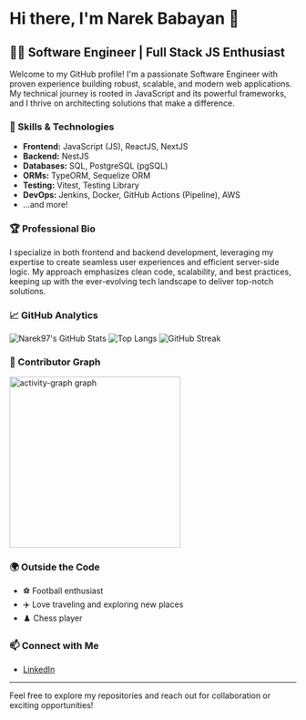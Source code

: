 # Hi there, I'm Narek Babayan 👋

## 👨‍💻 Software Engineer | Full Stack JS Enthusiast

Welcome to my GitHub profile! I'm a passionate Software Engineer with proven experience building robust, scalable, and modern web applications. My technical journey is rooted in JavaScript and its powerful frameworks, and I thrive on architecting solutions that make a difference.

### 🚀 Skills & Technologies
- **Frontend:** JavaScript (JS), ReactJS, NextJS
- **Backend:** NestJS
- **Databases:** SQL, PostgreSQL (pgSQL)
- **ORMs:** TypeORM, Sequelize ORM
- **Testing:** Vitest, Testing Library
- **DevOps:** Jenkins, Docker, GitHub Actions (Pipeline), AWS
- ...and more!

### 🏆 Professional Bio
I specialize in both frontend and backend development, leveraging my expertise to create seamless user experiences and efficient server-side logic. My approach emphasizes clean code, scalability, and best practices, keeping up with the ever-evolving tech landscape to deliver top-notch solutions.

### 📈 GitHub Analytics
![Narek97's GitHub Stats](https://github-readme-stats.vercel.app/api?username=Narek97&show_icons=true&theme=radical)
![Top Langs](https://github-readme-stats.vercel.app/api/top-langs/?username=Narek97&layout=compact&theme=radical)
![GitHub Streak](https://github-readme-streak-stats.herokuapp.com/?user=Narek97&theme=radical)

### 🤝 Contributor Graph
 <img src="https://github-readme-activity-graph.vercel.app/graph?username=Narek97&radius=16&theme=react&area=true&order=5" height="300" alt="activity-graph graph"  />

### 🌍 Outside the Code
- ⚽ Football enthusiast
- ✈️ Love traveling and exploring new places
- ♟️ Chess player

### 📫 Connect with Me
- [LinkedIn](https://www.linkedin.com/in/narek-babayan-ab53191a5/)

---

Feel free to explore my repositories and reach out for collaboration or exciting opportunities!

